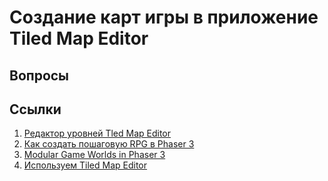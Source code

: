 # Создание карт игры в приложение Tiled Map Editor

## Вопросы

## Ссылки

1. [Редактор уровней Tled Map Editor](https://www.mapeditor.org)
2. [Как создать пошаговую RPG в Phaser 3](https://yocton.ru/phaser3/kak-sozdat-poshagovuyu-rpg-v-phaser-3-chast-1)
3. [Modular Game Worlds in Phaser 3](https://medium.com/@michaelwesthadley/modular-game-worlds-in-phaser-3-tilemaps-1-958fc7e6bbd6)
4. [Используем Tiled Map Editor ](https://ps-group.github.io/cxx/sfml_tiled)